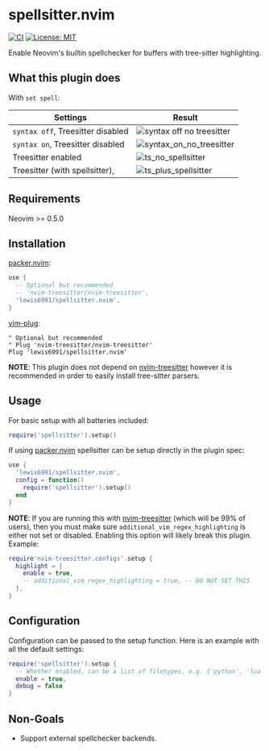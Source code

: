 # spellsitter.nvim

[![CI](https://github.com/lewis6991/spellsitter.nvim/workflows/CI/badge.svg?branch=master)](https://github.com/lewis6991/spellsitter.nvim/actions?query=workflow%3ACI)
[![License: MIT](https://img.shields.io/badge/License-MIT-yellow.svg)](https://opensource.org/licenses/MIT)

Enable Neovim's builtin spellchecker for buffers with tree-sitter highlighting.

## What this plugin does

With `set spell`:

| Settings   | Result   |
| ------------- | ------------- |
| `syntax off`, Treesitter disabled  |  ![syntax off no treesitter](https://user-images.githubusercontent.com/7904185/160659719-bace62c4-eb62-4b10-a71b-2dcbf316518f.png) |
| `syntax on`, Treesitter disabled  | ![syntax_on_no_treesitter](https://user-images.githubusercontent.com/7904185/160659792-642f56be-48b9-47e5-8481-9f716e8d51ed.png) |
| Treesitter enabled | ![ts_no_spellsitter](https://user-images.githubusercontent.com/7904185/160659878-2af00775-ecdd-4a6c-b2f7-dcdc0f164e93.png) |
| Treesitter (with spellsitter), | ![ts_plus_spellsitter](https://user-images.githubusercontent.com/7904185/160660021-38927f03-5669-4425-a17a-053a2614d355.png) |


## Requirements
Neovim >= 0.5.0

## Installation

[packer.nvim]:
```lua
use {
  -- Optional but recommended
  -- 'nvim-treesitter/nvim-treesitter',
  'lewis6991/spellsitter.nvim',
}
```

[vim-plug](https://github.com/junegunn/vim-plug):
```vim
" Optional but recommended
" Plug 'nvim-treesitter/nvim-treesitter'
Plug 'lewis6991/spellsitter.nvim'
```

**NOTE**: This plugin does not depend on [nvim-treesitter] however it is recommended in order to easily install tree-sitter parsers.

## Usage

For basic setup with all batteries included:
```lua
require('spellsitter').setup()
```

If using [packer.nvim] spellsitter can
be setup directly in the plugin spec:

```lua
use {
  'lewis6991/spellsitter.nvim',
  config = function()
    require('spellsitter').setup()
  end
}
```

**NOTE**: If you are running this with [nvim-treesitter] (which will be 99% of users), then you must make sure `additional_vim_regex_highlighting` is either not set or disabled. Enabling this option will likely break this plugin. Example:

```lua
require'nvim-treesitter.configs'.setup {
  highlight = {
    enable = true,
    -- additional_vim_regex_highlighting = true, -- DO NOT SET THIS
  },
}
```

## Configuration

Configuration can be passed to the setup function. Here is an example with all
the default settings:

```lua
require('spellsitter').setup {
  -- Whether enabled, can be a list of filetypes, e.g. {'python', 'lua'}
  enable = true,
  debug = false
}
```

## Non-Goals

* Support external spellchecker backends.

[packer.nvim]: https://github.com/wbthomason/packer.nvim
[nvim-treesitter]: https://github.com/nvim-treesitter/nvim-treesitter
